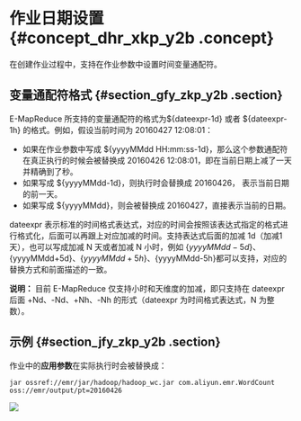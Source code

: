 # 作业日期设置 {#concept_dhr_xkp_y2b .concept}

在创建作业过程中，支持在作业参数中设置时间变量通配符。

## 变量通配符格式 {#section_gfy_zkp_y2b .section}

E-MapReduce 所支持的变量通配符的格式为$\{dateexpr-1d\} 或者 $\{dateexpr-1h\} 的格式。例如，假设当前时间为 20160427 12:08:01：

-   如果在作业参数中写成 $\{yyyyMMdd HH:mm:ss-1d\}，那么这个参数通配符在真正执行的时候会被替换成 20160426 12:08:01，即在当前日期上减了一天并精确到了秒。
-   如果写成 $\{yyyyMMdd-1d\}，则执行时会替换成 20160426， 表示当前日期的前一天。
-   如果写成 $\{yyyyMMdd\}，则会被替换成 20160427，直接表示当前的日期。

dateexpr 表示标准的时间格式表达式，对应的时间会按照该表达式指定的格式进行格式化，后面可以再跟上对应加减的时间。支持表达式后面的加减 1d（加减1天），也可以写成加减 N 天或者加减 N 小时，例如 $\{yyyyMMdd-5d\}、$\{yyyyMMdd+5d\}、$\{yyyyMMdd+5h\}、$\{yyyyMMdd-5h\}都可以支持，对应的替换方式和前面描述的一致。

**说明：** 目前 E-MapReduce 仅支持小时和天维度的加减，即只支持在 dateexpr 后面 +Nd、-Nd、+Nh、-Nh 的形式（dateexpr 为时间格式表达式，N 为整数）。

## 示例 {#section_jfy_zkp_y2b .section}

作业中的**应用参数**在实际执行时会被替换成：

```
jar ossref://emr/jar/hadoop/hadoop_wc.jar com.aliyun.emr.WordCount oss://emr/output/pt=20160426
```

![](http://static-aliyun-doc.oss-cn-hangzhou.aliyuncs.com/assets/img/17875/154157854710541_zh-CN.png)

